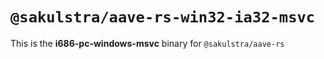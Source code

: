 # `@sakulstra/aave-rs-win32-ia32-msvc`

This is the **i686-pc-windows-msvc** binary for `@sakulstra/aave-rs`
